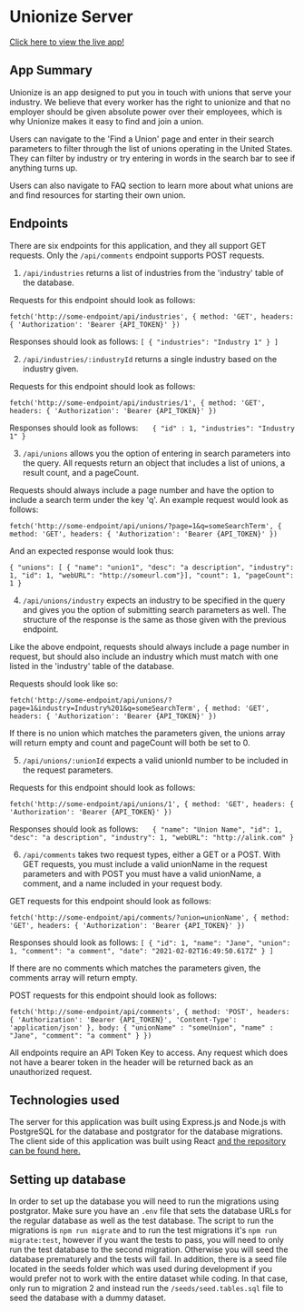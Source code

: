 # Unionize Server

[Click here to view the live app!](https://unionize.vercel.app/)

## App Summary

Unionize is an app designed to put you in touch with unions that serve your industry. We believe that every worker has the right to unionize and that no employer should be given absolute power over their employees, which is why Unionize makes it easy to find and join a union.

                        
Users can navigate to the 'Find a Union' page and enter in their search parameters to filter through the list of unions operating in the United States. They can filter by industry or try entering in words in the search bar to see if anything turns up. 


Users can also navigate to FAQ section to learn more about what unions are and find resources for starting their own union.

## Endpoints

There are six endpoints for this application, and they all support GET requests. Only the `/api/comments` endpoint supports POST requests.

1. `/api/industries` returns a list of industries from the 'industry' table of the database.

Requests for this endpoint should look as follows:

`fetch('http://some-endpoint/api/industries', {
    method: 'GET',
    headers: {
        'Authorization': 'Bearer {API_TOKEN}'
})`

Responses should look as follows: 
    `[
        {
            "industries": "Industry 1"
        }
    ]`

2. `/api/industries/:industryId` returns a single industry based on the industry given. 

Requests for this endpoint should look as follows:

`fetch('http://some-endpoint/api/industries/1', {
    method: 'GET',
    headers: {
        'Authorization': 'Bearer {API_TOKEN}'
})`

Responses should look as follows: 
    `   {
            "id" : 1,
            "industries": "Industry 1"
        }`



3. `/api/unions` allows you the option of entering in search parameters into the query. All requests return an object that includes a list of unions, a result count, and a pageCount. 

Requests should always include a page number and have the option to include a search term under the key 'q'. An example request would look as follows:

`fetch('http://some-endpoint/api/unions/?page=1&q=someSearchTerm', {
    method: 'GET',
    headers: {
        'Authorization': 'Bearer {API_TOKEN}'
})`

And an expected response would look thus:

`{
    "unions": [ { "name": "union1", "desc": "a description", "industry": 1, "id": 1, "webURL": "http://someurl.com"}],
    "count": 1,
    "pageCount": 1
}`

4. `/api/unions/industry` expects an industry to be specified in the query and gives you the option of submitting search parameters as well. The structure of the response is the same as those given with the previous endpoint. 

Like the above endpoint, requests should always include a page number in request, but should also include an industry which must match with one listed in the 'industry' table of the database.

Requests should look like so:

`fetch('http://some-endpoint/api/unions/?page=1&industry=Industry%201&q=someSearchTerm', {
    method: 'GET',
    headers: {
        'Authorization': 'Bearer {API_TOKEN}'
})`

If there is no union which matches the parameters given, the unions array will return empty and count and pageCount will both be set to 0. 

5. `/api/unions/:unionId` expects a  valid unionId number to be included in the request parameters.

Requests for this endpoint should look as follows:

`fetch('http://some-endpoint/api/unions/1', {
    method: 'GET',
    headers: {
        'Authorization': 'Bearer {API_TOKEN}'
})`

Responses should look as follows: 
    `   {
            "name": "Union Name",
            "id": 1,
            "desc": "a description",
            "industry": 1,
            "webURL": "http://alink.com"
        }`

6. `/api/comments` takes two request types, either a GET or a POST. With GET requests, you must include a valid unionName in the request parameters and with POST you must have a valid unionName, a comment, and a name included in your request body.

GET requests for this endpoint should look as follows:

`fetch('http://some-endpoint/api/comments/?union=unionName', {
    method: 'GET',
    headers: {
        'Authorization': 'Bearer {API_TOKEN}'
})`

Responses should look as follows: 
    `[
        {
            "id": 1,
            "name": "Jane",
            "union": 1,
            "comment": "a comment",
            "date": "2021-02-02T16:49:50.617Z"
        }
    ]`

If there are no comments which matches the parameters given, the comments array will return empty.

POST requests for this endpoint should look as follows:

`fetch('http://some-endpoint/api/comments', {
    method: 'POST',
    headers: {
        'Authorization': 'Bearer {API_TOKEN}',
        'Content-Type': 'application/json'
    },
    body: {
        "unionName" : "someUnion",
        "name" : "Jane",
        "comment": "a comment"
    }
})`


All endpoints require an API Token Key to access. Any request which does not have a bearer token in the header will be returned back as an unauthorized request. 

## Technologies used

The server for this application was built using Express.js and Node.js with PostgreSQL for the database and postgrator for the database migrations. The client side of this application was built using React [and the repository can be found here.](https://github.com/alannabouloy/unionize-app)

## Setting up database

In order to set up the database you will need to run the migrations using postgrator. Make sure you have an `.env` file that sets the database URLs for the regular database as well as the test database. The script to run the migrations is `npm run migrate` and to run the test migrations it's `npm run migrate:test`, however if you want the tests to pass, you will need to only run the test database to the second migration. Otherwise you will seed the database prematurely and the tests will fail. In addition, there is a seed file located in the seeds folder which was used during development if you would prefer not to work with the entire dataset while coding. In that case, only run to migration 2 and instead run the `/seeds/seed.tables.sql` file to seed the database with a dummy dataset.